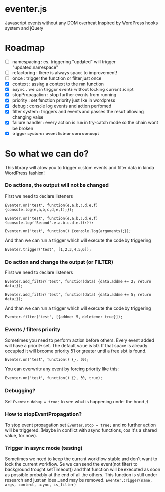 # eventer.js
Javascript events without any DOM overheat
Inspired by WordPress hooks system and jQuery

# Roadmap
- [ ] namespacing : es. triggering "updated" will trigger "updated.namespace"
- [ ] refactoring : there is always space to improvement!
- [ ] once : trigger the function or filter just once
- [x] context : assing a context to the run function
- [x] async : we can trigger events without locking current script
- [x] stopPropagation : stop further events from running
- [x] priority : set function priority just like in wordpress
- [x] debug : console log events and action perfomed
- [x] filter system : triggers and events and passes the result allowing changing value
- [x] failure handler : every action is run in try-catch mode so the chain wont be broken
- [x] trigger system : event listner core concept

# So what we can do?
This library will allow you to trigger custom events and filter data in kinda WordPress fashion!

### Do actions, the output will not be changed
First we need to declare listeners

`Eventer.on('test', function(e,a,b,c,d,e,f) {console.log(e,a,b,c,d,e,f);});`

`Eventer.on('test', function(e,a,b,c,d,e,f) {console.log('Second',e,a,b,c,d,e,f);});`

`Eventer.on('test', function() {console.log(arguments);});`

And than we can run a trigger which will execute the code by triggering

`Eventer.trigger('test', [1,2,3,4,5,6]);`


 
### Do action and change the output (or FILTER)
First we need to declare listeners

`Eventer.add_filter('test', function(data) {data.addme += 2; return data;});`

`Eventer.add_filter('test', function(data) {data.addme += 5; return data;});`

And than we can run a trigger which will execute the code by triggering

`Eventer.filter('test', [{addme: 5, deleteme: true}]);`

### Events / filters priority
Sometimes you need to perform action before others.
Every event added will have a priority set. The default value is 50.
If that space is already occupied it will become priority 51 or greater until a free slot is found.

`Eventer.on('test', function() {}, 50);`

You can overwrite any event by forcing priority like this:

`Eventer.on('test', function() {}, 50, true);`


### Debugging?
Set `Eventer.debug = true;` to see what is happening under the hood ;)

### How to stopEventPropagation?
To stop event propagation set `Eventer.stop = true;` and no further action will be triggered.
(Maybe in conflict with async functions, cos it's a shared value, for now).

### Trigger in async mode (testing)
Sometimes we need to keep the current workflow stable and don't want to lock the current workflow.
Se we can send the event(not filter) to background trought.setTimeout() and that function will be executed as soon as possible probably at the end of all the others. This function is still under research and just an idea...and may be removed.
`Eventer.trigger(name, args, context, async, is_filter)`
